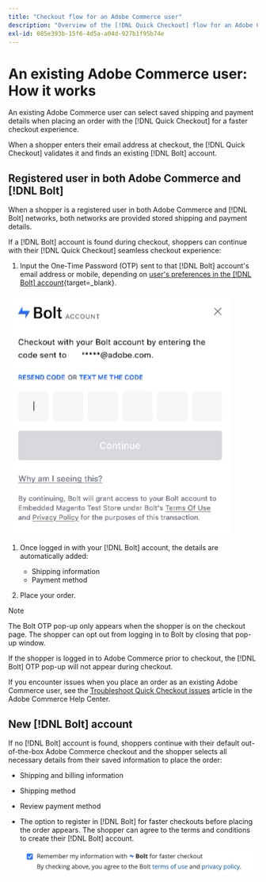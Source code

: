 ```yaml
---
title: "Checkout flow for an Adobe Commerce user"
description: "Overview of the [!DNL Quick Checkout] flow for an Adobe Commerce user."
exl-id: 085e393b-15f6-4d5a-a04d-927b1f95b74e
---
```

# An existing Adobe Commerce user: How it works

An existing Adobe Commerce user can select saved shipping and payment details when placing an order with the [!DNL Quick Checkout] for a faster checkout experience.

When a shopper enters their email address at checkout, the [!DNL Quick Checkout] validates it and finds an existing [!DNL Bolt] account.

## Registered user in both Adobe Commerce and [!DNL Bolt]

When a shopper is a registered user in both Adobe Commerce and [!DNL Bolt] networks, both networks are provided stored shipping and payment details.

If a [!DNL Bolt] account is found during checkout, shoppers can continue with their [!DNL Quick Checkout] seamless checkout experience:

1. Input the One-Time Password (OTP) sent to that [!DNL Bolt] account's email address or mobile, depending on [user's preferences in the [!DNL Bolt] account](https://help.bolt.com/shoppers/account/account-settings/#how-to-set-preferred-login-method){target=_blank}.

  ![OTP Pop-up](assets/pop-up.png)

1. Once logged in with your [!DNL Bolt] account, the details are automatically added:

   - Shipping information
   - Payment method

1. Place your order.

>[!NOTE]
>
> The Bolt OTP pop-up only appears when the shopper is on the checkout page. The shopper can opt out from logging in to Bolt by closing that pop-up window.

If the shopper is logged in to Adobe Commerce prior to checkout, the [!DNL Bolt] OTP pop-up will not appear during checkout.

If you encounter issues when you place an order as an existing Adobe Commerce user, see the [Troubleshoot Quick Checkout issues](https://experienceleague.adobe.com/docs/commerce-knowledge-base/kb/troubleshooting/miscellaneous/quick-checkout-issues.html) article in the Adobe Commerce Help Center.

## New [!DNL Bolt] account

If no [!DNL Bolt] account is found, shoppers continue with their default out-of-the-box Adobe Commerce checkout and the shopper selects all necessary details from their saved information to place the order:

- Shipping and billing information
- Shipping method
- Review payment method
- The option to register in [!DNL Bolt] for faster checkouts before placing the order appears. The shopper can agree to the terms and conditions to create their [!DNL Bolt] account.

  ![Remember [!DNL Bolt]](assets/checkbox-remember-bolt.png)
